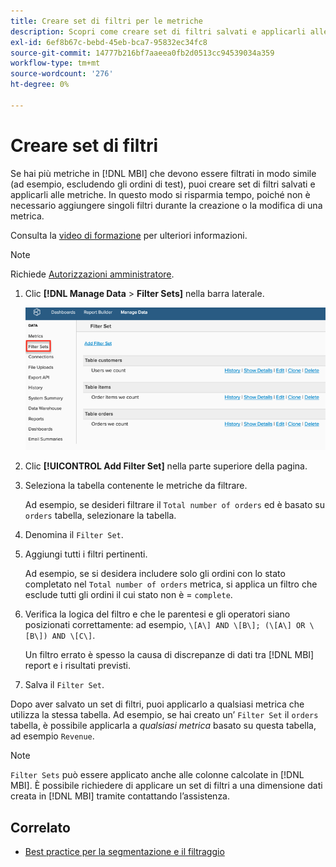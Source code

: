 ```yaml
---
title: Creare set di filtri per le metriche
description: Scopri come creare set di filtri salvati e applicarli alle metriche.
exl-id: 6ef8b67c-bebd-45eb-bca7-95832ec34fc8
source-git-commit: 14777b216bf7aaeea0fb2d0513cc94539034a359
workflow-type: tm+mt
source-wordcount: '276'
ht-degree: 0%

---
```


# Creare set di filtri

Se hai più metriche in [!DNL MBI] che devono essere filtrati in modo simile (ad esempio, escludendo gli ordini di test), puoi creare set di filtri salvati e applicarli alle metriche. In questo modo si risparmia tempo, poiché non è necessario aggiungere singoli filtri durante la creazione o la modifica di una metrica.

Consulta la [video di formazione](https://experienceleague.adobe.com/docs/commerce-knowledge-base/kb/how-to/mbi-training-video-filter-sets.html?lang=en) per ulteriori informazioni.

>[!NOTE]
>
>Richiede [Autorizzazioni amministratore](../../administrator/user-management/user-management.md).

1. Clic **[!DNL Manage Data** > **Filter Sets]** nella barra laterale.

   ![](../../assets/create-filter-sets.png)

1. Clic **[!UICONTROL Add Filter Set]** nella parte superiore della pagina.

1. Seleziona la tabella contenente le metriche da filtrare.

   Ad esempio, se desideri filtrare il `Total number of orders` ed è basato su `orders` tabella, selezionare la tabella.

1. Denomina il `Filter Set`.

1. Aggiungi tutti i filtri pertinenti.

   Ad esempio, se si desidera includere solo gli ordini con lo stato completato nel `Total number of orders` metrica, si applica un filtro che esclude tutti gli ordini il cui stato non è = `complete`.

1. Verifica la logica del filtro e che le parentesi e gli operatori siano posizionati correttamente: ad esempio, `\[A\] AND \[B\]; (\[A\] OR \[B\]) AND \[C\]`.

   Un filtro errato è spesso la causa di discrepanze di dati tra [!DNL MBI] report e i risultati previsti.

1. Salva il `Filter Set`.

Dopo aver salvato un set di filtri, puoi applicarlo a qualsiasi metrica che utilizza la stessa tabella. Ad esempio, se hai creato un’ `Filter Set` il `orders` tabella, è possibile applicarla a *qualsiasi metrica* basato su questa tabella, ad esempio `Revenue`.

>[!NOTE]
>
>`Filter Sets` può essere applicato anche alle colonne calcolate in [!DNL MBI]. È possibile richiedere di applicare un set di filtri a una dimensione dati creata in [!DNL MBI] tramite contattando l’assistenza.

## Correlato

* [Best practice per la segmentazione e il filtraggio](../../best-practices/segment-filter.md)
